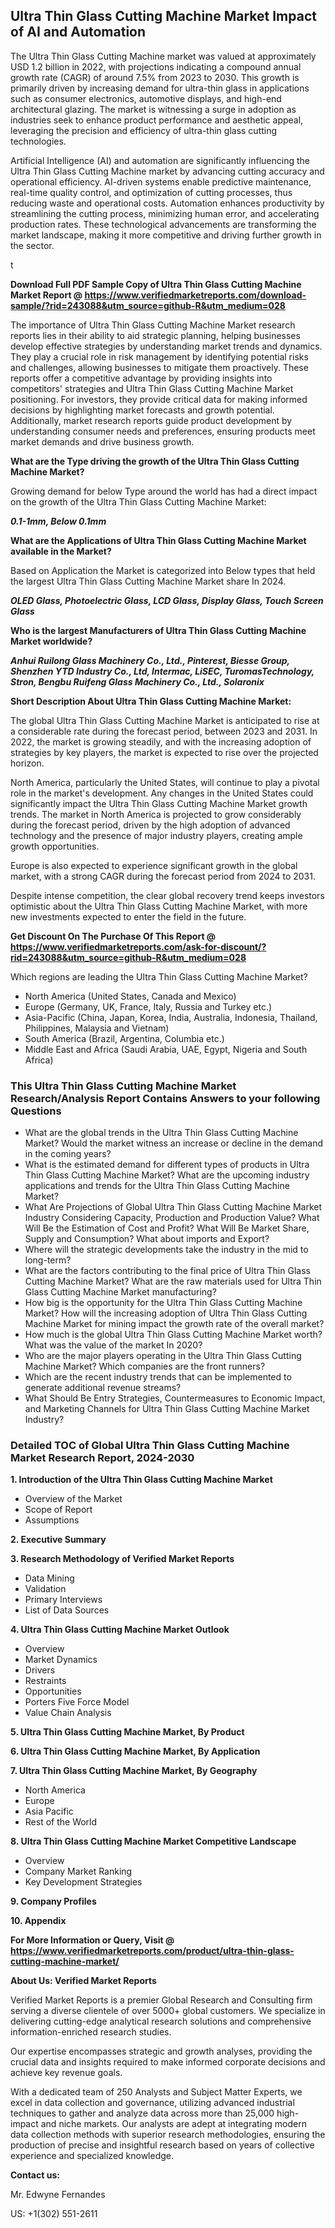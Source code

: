 <h2>Ultra Thin Glass Cutting Machine Market Impact of AI and Automation</h2><p>The Ultra Thin Glass Cutting Machine market was valued at approximately USD 1.2 billion in 2022, with projections indicating a compound annual growth rate (CAGR) of around 7.5% from 2023 to 2030. This growth is primarily driven by increasing demand for ultra-thin glass in applications such as consumer electronics, automotive displays, and high-end architectural glazing. The market is witnessing a surge in adoption as industries seek to enhance product performance and aesthetic appeal, leveraging the precision and efficiency of ultra-thin glass cutting technologies.</p><p>Artificial Intelligence (AI) and automation are significantly influencing the Ultra Thin Glass Cutting Machine market by advancing cutting accuracy and operational efficiency. AI-driven systems enable predictive maintenance, real-time quality control, and optimization of cutting processes, thus reducing waste and operational costs. Automation enhances productivity by streamlining the cutting process, minimizing human error, and accelerating production rates. These technological advancements are transforming the market landscape, making it more competitive and driving further growth in the sector.</p>t</p><p id="" class=""><strong>Download Full PDF Sample Copy of Ultra Thin Glass Cutting Machine Market Report @ <a href="https://www.verifiedmarketreports.com/download-sample/?rid=243088&utm_source=github-R&utm_medium=028" target="_blank">https://www.verifiedmarketreports.com/download-sample/?rid=243088&utm_source=github-R&utm_medium=028</a></strong></p><p>The importance of&nbsp;Ultra Thin Glass Cutting Machine Market research reports lies in their ability to aid strategic planning, helping businesses develop effective strategies by understanding market trends and dynamics. They play a crucial role in risk management by identifying potential risks and challenges, allowing businesses to mitigate them proactively. These reports offer a competitive advantage by providing insights into competitors' strategies and Ultra Thin Glass Cutting Machine Market positioning. For investors, they provide critical data for making informed decisions by highlighting market forecasts and growth potential. Additionally, market research reports guide product development by understanding consumer needs and preferences, ensuring products meet market demands and drive business growth.</p><p><strong>What are the&nbsp;Type driving the growth of the Ultra Thin Glass Cutting Machine Market?</strong></p><p id="" class="">Growing demand for below Type around the world has had a direct impact on the growth of the Ultra Thin Glass Cutting Machine Market:</p><em><strong>0.1-1mm, Below 0.1mm</strong></em></p><strong>What are the&nbsp;Applications&nbsp;of Ultra Thin Glass Cutting Machine Market available in the Market?</strong></p><p id="" class="">Based on Application the Market is categorized into Below types that held the largest Ultra Thin Glass Cutting Machine Market share In 2024.</p><em><strong>OLED Glass, Photoelectric Glass, LCD Glass, Display Glass, Touch Screen Glass</strong></em></p><strong>Who is the largest Manufacturers of Ultra Thin Glass Cutting Machine Market worldwide?</strong></p><p><em><strong>Anhui Ruilong Glass Machinery Co., Ltd., Pinterest, Biesse Group, Shenzhen YTD Industry Co., Ltd, Intermac, LiSEC, TuromasTechnology, Stron, Bengbu Ruifeng Glass Machinery Co., Ltd., Solaronix</strong></em></p><p id="" class=""><strong>Short Description About Ultra Thin Glass Cutting Machine Market:</strong></p><p>The global Ultra Thin Glass Cutting Machine Market is anticipated to rise at a considerable rate during the forecast period, between 2023 and 2031. In 2022, the market is growing steadily, and with the increasing adoption of strategies by key players, the market is expected to rise over the projected horizon.</p><p>North America, particularly the United States, will continue to play a pivotal role in the market's development. Any changes in the United States could significantly impact the Ultra Thin Glass Cutting Machine Market growth trends. The market in North America is projected to grow considerably during the forecast period, driven by the high adoption of advanced technology and the presence of major industry players, creating ample growth opportunities.</p><p>Europe is also expected to experience significant growth in the global market, with a strong CAGR during the forecast period from 2024 to 2031.</p><p>Despite intense competition, the clear global recovery trend keeps investors optimistic about the Ultra Thin Glass Cutting Machine Market, with more new investments expected to enter the field in the future.</p><p id="" class=""><strong>Get Discount On The Purchase Of This Report @ <a href="https://www.verifiedmarketreports.com/ask-for-discount/?rid=243088&utm_source=github-R&utm_medium=028" target="_blank">https://www.verifiedmarketreports.com/ask-for-discount/?rid=243088&utm_source=github-R&utm_medium=028</a></strong></p>Which regions are leading the Ultra Thin Glass Cutting Machine Market?</p><ul><li>North America (United States, Canada and Mexico)</li><li>Europe (Germany, UK, France, Italy, Russia and Turkey etc.)</li><li>Asia-Pacific (China, Japan, Korea, India, Australia, Indonesia, Thailand, Philippines, Malaysia and Vietnam)</li><li>South America (Brazil, Argentina, Columbia etc.)</li><li>Middle East and Africa (Saudi Arabia, UAE, Egypt, Nigeria and South Africa)</li></ul><h3 id="" class="">This Ultra Thin Glass Cutting Machine Market Research/Analysis Report Contains Answers to your following Questions</h3><ul><li>What are the global trends in the Ultra Thin Glass Cutting Machine Market? Would the market witness an increase or decline in the demand in the coming years?</li><li>What is the estimated demand for different types of products in Ultra Thin Glass Cutting Machine Market? What are the upcoming industry applications and trends for the Ultra Thin Glass Cutting Machine Market?</li><li>What Are Projections of Global Ultra Thin Glass Cutting Machine Market Industry Considering Capacity, Production and Production Value? What Will Be the Estimation of Cost and Profit? What Will Be Market Share, Supply and Consumption? What about imports and Export?</li><li>Where will the strategic developments take the industry in the mid to long-term?</li><li>What are the factors contributing to the final price of Ultra Thin Glass Cutting Machine Market? What are the raw materials used for Ultra Thin Glass Cutting Machine Market manufacturing?</li><li>How big is the opportunity for the Ultra Thin Glass Cutting Machine Market? How will the increasing adoption of Ultra Thin Glass Cutting Machine Market for mining impact the growth rate of the overall market?</li><li>How much is the global Ultra Thin Glass Cutting Machine Market worth? What was the value of the market In 2020?</li><li>Who are the major players operating in the Ultra Thin Glass Cutting Machine Market? Which companies are the front runners?</li><li>Which are the recent industry trends that can be implemented to generate additional revenue streams?</li><li>What Should Be Entry Strategies, Countermeasures to Economic Impact, and Marketing Channels for Ultra Thin Glass Cutting Machine Market Industry?</li></ul><h3 id="" class="">Detailed TOC of Global Ultra Thin Glass Cutting Machine Market Research Report, 2024-2030</h3><p id="" class=""><strong>1. Introduction of the Ultra Thin Glass Cutting Machine Market</strong></p><ul><li>Overview of the Market</li><li>Scope of Report</li><li>Assumptions</li></ul><p id="" class=""><strong>2. Executive Summary</strong></p><p id="" class=""><strong>3. Research Methodology of Verified Market Reports</strong></p><ul><li>Data Mining</li><li>Validation</li><li>Primary Interviews</li><li>List of Data Sources</li></ul><p id="" class=""><strong>4. Ultra Thin Glass Cutting Machine Market Outlook</strong></p><ul><li>Overview</li><li>Market Dynamics</li><li>Drivers</li><li>Restraints</li><li>Opportunities</li><li>Porters Five Force Model</li><li>Value Chain Analysis</li></ul><p id="" class=""><strong>5. Ultra Thin Glass Cutting Machine Market, By Product</strong></p><p id="" class=""><strong>6. Ultra Thin Glass Cutting Machine Market, By Application</strong></p><p id="" class=""><strong>7. Ultra Thin Glass Cutting Machine Market, By Geography</strong></p><ul><li>North America</li><li>Europe</li><li>Asia Pacific</li><li>Rest of the World</li></ul><p id="" class=""><strong>8. Ultra Thin Glass Cutting Machine Market Competitive Landscape</strong></p><ul><li>Overview</li><li>Company Market Ranking</li><li>Key Development Strategies</li></ul><p id="" class=""><strong>9. Company Profiles</strong></p><p id="" class=""><strong>10. Appendix</strong></p><p id="" class=""><strong>For More Information or Query, Visit @ <a href="https://www.verifiedmarketreports.com/product/ultra-thin-glass-cutting-machine-market/" target="_blank">https://www.verifiedmarketreports.com/product/ultra-thin-glass-cutting-machine-market/</a></strong></p><p id="" class=""><strong>About Us: Verified Market Reports</strong></p><p id="" class="">Verified Market Reports is a premier Global Research and Consulting firm serving a diverse clientele of over 5000+ global customers. We specialize in delivering cutting-edge analytical research solutions and comprehensive information-enriched research studies.</p><p id="" class="">Our expertise encompasses strategic and growth analyses, providing the crucial data and insights required to make informed corporate decisions and achieve key revenue goals.</p><p id="" class="">With a dedicated team of 250 Analysts and Subject Matter Experts, we excel in data collection and governance, utilizing advanced industrial techniques to gather and analyze data across more than 25,000 high-impact and niche markets. Our analysts are adept at integrating modern data collection methods with superior research methodologies, ensuring the production of precise and insightful research based on years of collective experience and specialized knowledge.</p><p id="" class=""><strong>Contact us:</strong></p><p id="" class="">Mr. Edwyne Fernandes</p><p id="" class="">US: +1(302) 551-2611</p>